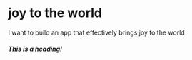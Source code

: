 # joy to the world
I want to build an app that  effectively brings joy to the world

##### This is a heading!
